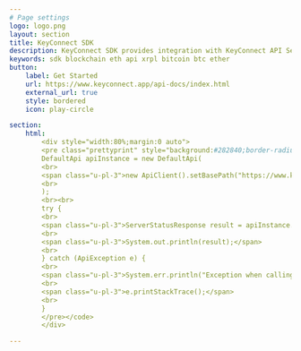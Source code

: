 ```yaml
---
# Page settings
logo: logo.png
layout: section
title: KeyConnect SDK
description: KeyConnect SDK provides integration with KeyConnect API Server, a single gateway to access BTC, ETH and XRP blockchains.
keywords: sdk blockchain eth api xrpl bitcoin btc ether
button: 
    label: Get Started
    url: https://www.keyconnect.app/api-docs/index.html
    external_url: true
    style: bordered
    icon: play-circle

section:
    html: 
        <div style="width:80%;margin:0 auto">
        <pre class="prettyprint" style="background:#282840;border-radius:10px"><code class="language-java">
        DefaultApi apiInstance = new DefaultApi(
        <br>
        <span class="u-pl-3">new ApiClient().setBasePath("https://www.keyconnect.app")</span>
        <br>
        );
        <br><br>
        try {
        <br>
        <span class="u-pl-3">ServerStatusResponse result = apiInstance.getServerStatus();
        <br>
        <span class="u-pl-3">System.out.println(result);</span>
        <br>
        } catch (ApiException e) {
        <br>
        <span class="u-pl-3">System.err.println("Exception when calling DefaultApi#getServerStatus");</span>
        <br>
        <span class="u-pl-3">e.printStackTrace();</span>
        <br>
        }
        </pre></code>
        </div>

---
```


